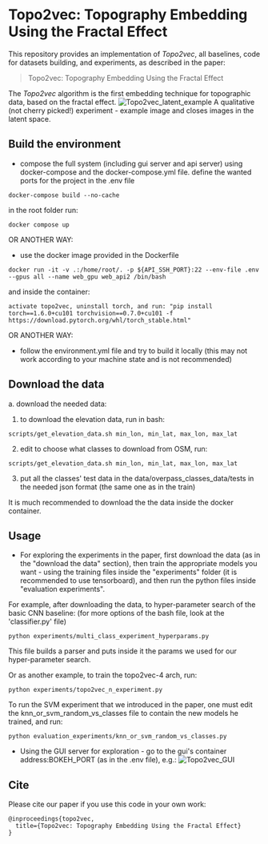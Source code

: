Topo2vec: Topography Embedding Using the Fractal Effect
====
This repository provides an implementation of *Topo2vec*, all baselines, code for datasets building, and experiments, as described in the paper:<br>
> Topo2vec: Topography Embedding Using the Fractal Effect<br>

The *Topo2vec* algorithm is the first embedding technique for topographic data, based on the fractal effect.
![Topo2vec_latent_example](https://i.imgur.com/LVB8Ri8.jpeg)
A qualitative (not cherry picked!) experiment - example image and closes images in the latent space. 

## Build the environment
 - compose the full system (including gui server and api server) using docker-compose and the docker-compose.yml file.
 define the wanted ports for the project in the .env file
  ```angular2
docker-compose build --no-cache
```
 in the root folder run:
  ```angular2
docker compose up
```
 OR ANOTHER WAY:
 - use the docker image provided in the Dockerfile
 ```angular2
docker run -it -v .:/home/root/. -p ${API_SSH_PORT}:22 --env-file .env --gpus all --name web_gpu web_api2 /bin/bash
```
and inside the container:
```
activate topo2vec, uninstall torch, and run: "pip install torch==1.6.0+cu101 torchvision==0.7.0+cu101 -f https://download.pytorch.org/whl/torch_stable.html"
```
 OR ANOTHER WAY:
 - follow the environment.yml file and try to build it locally (this may not work according to your machine state and is not recommended)


## Download the data
a. download the needed data:
1. to download the elevation data, run in bash:
```
scripts/get_elevation_data.sh min_lon, min_lat, max_lon, max_lat
```
2. edit to choose what classes to download from OSM, run:
```
scripts/get_elevation_data.sh min_lon, min_lat, max_lon, max_lat
```
3. put all the classes' test data in the data/overpass_classes_data/tests in the needed json format (the same one as in the train)

It is much recommended to download the the data inside the docker container.

## Usage
- For exploring the experiments in the paper, first download the data (as in the "download the data" section), 
then train the appropriate models you want - using the training files inside the "experiments" folder (it is recommended to use tensorboard),
and then run the python files inside "evaluation experiments".

For example, after downloading the data, to hyper-parameter search of the basic CNN baseline: (for more options of the bash file, look at the 'classifier.py' file)
```
python experiments/multi_class_experiment_hyperparams.py
```
This file builds a parser and puts inside it the params we used for our hyper-parameter search.

Or as another example, to train the topo2vec-4 arch, run:
```
python experiments/topo2vec_n_experiment.py
```

To run the SVM experiment that we introduced in the paper, one must edit the knn_or_svm_random_vs_classes file to contain the new models he trained, and run:
 ```
python evaluation_experiments/knn_or_svm_random_vs_classes.py
```
- Using the GUI server for exploration - go to the gui's container address:BOKEH_PORT (as in the .env file), e.g.:
![Topo2vec_GUI](https://i.imgur.com/saxMBlD.png)


## Cite
Please cite our paper if you use this code in your own work:

```
@inproceedings{topo2vec,
  title={Topo2vec: Topography Embedding Using the Fractal Effect}
}
```